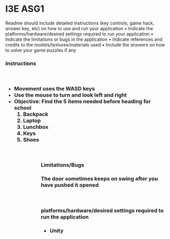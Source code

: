 # I3E ASG1
Readme should include detailed instructions (key controls, game hack,
answer key, etc) on how to use and run your application
• Indicate the platforms/hardware/desired settings required to run your
application
• Indicate the limitations or bugs in the application
• Indicate references and credits to the models/textures/materials used
• Include the answers on how to solve your game puzzles if any

<h3> Instructions <h3>
  <br>
  <ul> 
    <li> Movement uses the WASD keys 
    <li> Use the mouse to turn and look left and right 
    <li> Objective: Find the 5 items needed before heading for school 
      <ol> 
        <li> Backpack 
        <li> Laptop 
        <li> Lunchbox 
        <li> Keys 
        <li> Shoes 
      <ol>
  <ul>
<br>
<h4> Limitations/Bugs <h4>
  <p> The door sometimes keeps on swing after you have pushed it opened <p>
<br>
<h4> platforms/hardware/desired settings required to run the
application <h4>
  <ul>
    <li> Unity
  <ul>
